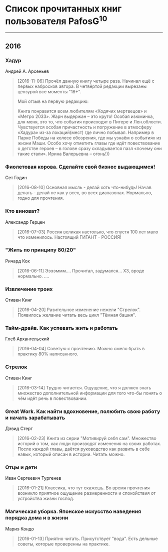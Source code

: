 # Список прочитанных книг пользователя PafosG<sup>10</sup>
---

## 2016

### Хадур
Андрей А. Арсеньев
> [2016-11-06] Прочёл данную книгу четыре раза. Начинал ещё с первых набросков автора. 
> В четвёртой редакции вырезаны цензурой все моменты "18+".
> 
> Мой отзыв на первую редакцию:
> 
> Книга понравится всем любителям «Ходячих мертвецов» и «Метро 2033».
> Жарн выдержан – это круто!
> Особая изюминка, для меня, это то, что события происходят в Питере и Лен.облости.
> Чувствуется особая причастность и погружение в атмосферу «Хадура» из-за локаций(мест) где лично побывал. Например в Парке Победы на колесе обозрения, где мы узнаём о событиях из жизни Маши.
> Особо хочу отметить главы где идёт повествование о детстве героев – в голове сразу складывается пазл «почему они такие стали».
> Ирина Валерьевна – огонь!))


### Фиолетовая корова. Сделайте свой бизнес выдающимся!
Сет Годин
> [2016-08-10] Основная мысль - делай хоть что-нибудь! Начав делать - делай не как у всех, во всех диапазонах. Нормально, годно для прочтения.


### Кто виноват?
Александр Герцен
> [2016-07-03] Россия великая настолько, что спустя 100 лет мало что изменилось. Настоящий ГИГАНТ - РОССИЯ!


### "Жить по принципу 80/20"
Ричард Кох
> [2016-06-11] Ээээммм.... Прочитал, задумался... ХЗ, вроде нормально. ....


### Извлечение троих
Стивен Кинг
> [2016-04-20] Разительное изменение нежели "Стрелок". Появилось желание читать весь цикл "Тёмная башня".


### Тайм-драйв. Как успевать жить и работать
Глеб Архангельский
> [2016-04-04] Советую к прочтению. Можно смело брать в практику 80% написанного.


### Стрелок
Стивен Кинг
> [2016-03-14] Трудно читается. Ощущение, что я должен знать множество дополнительной информации для того что-бы понять о чём идёт речь в повествовании.


### Great Work. Как найти вдохновение, полюбить свою работу и начать зарабатывать
Дэвид Стерт
> [2016-02-23] Книга из серии "Мотивируй себя сам". Множество историй о том, как люди производят изменения на своих работах. После каждой главы, даётся руководство как развить в себе навык, который описан в истории. 
> Читать можно.


### Отцы и дети
Иван Сергеевич Тургенев
> [2016-01-21] Классика, что тут скажешь. Во время прочтения возникло приятное ощущение размеренности и спокойствия от устройства жизни господ.


### Магическая уборка. Японское искусство наведения порядка дома и в жизни
Мариэ Кондо
> [2016-01-13] Приятно читать. Присутствует "вода". Есть дельные советы, которые проверенны на практике.



